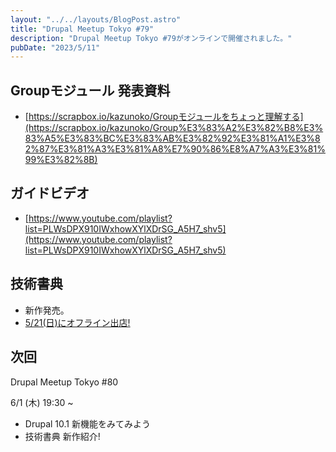 ```yaml
---
layout: "../../layouts/BlogPost.astro"
title: "Drupal Meetup Tokyo #79"
description: "Drupal Meetup Tokyo #79がオンラインで開催されました。"
pubDate: "2023/5/11"
---
```


## Groupモジュール 発表資料

- [https://scrapbox.io/kazunoko/Groupモジュールをちょっと理解する](https://scrapbox.io/kazunoko/Group%E3%83%A2%E3%82%B8%E3%83%A5%E3%83%BC%E3%83%AB%E3%82%92%E3%81%A1%E3%82%87%E3%81%A3%E3%81%A8%E7%90%86%E8%A7%A3%E3%81%99%E3%82%8B)

## ガイドビデオ

- [https://www.youtube.com/playlist?list=PLWsDPX910IWxhowXYlXDrSG_A5H7_shv5](https://www.youtube.com/playlist?list=PLWsDPX910IWxhowXYlXDrSG_A5H7_shv5)

## 技術書典

- 新作発売。
- [5/21(日)にオフライン出店!](https://twitter.com/maruyamahiakru/status/1655358739250315264)

## 次回

Drupal Meetup Tokyo #80

6/1 (木) 19:30 ~

- Drupal 10.1 新機能をみてみよう
- 技術書典 新作紹介!